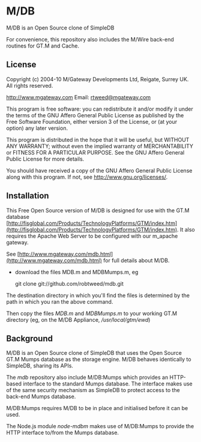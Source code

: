 # M/DB
 
M/DB is an Open Source clone of SimpleDB

For convenience, this repository also includes the M/Wire back-end routines for GT.M and Cache.

## License

Copyright (c) 2004-10 M/Gateway Developments Ltd,
Reigate, Surrey UK.
All rights reserved.

http://www.mgateway.com
Email: rtweed@mgateway.com

This program is free software: you can redistribute it and/or modify it under the terms of the GNU Affero General Public License as published by the Free Software Foundation, either version 3 of the License, or (at your option) any later version.

This program is distributed in the hope that it will be useful, but WITHOUT ANY WARRANTY; without even the implied warranty of MERCHANTABILITY or FITNESS FOR A PARTICULAR PURPOSE.  See the GNU Affero General Public License for more details.

You should have received a copy of the GNU Affero General Public License along with this program.  If not, see <http://www.gnu.org/licenses/>.

## Installation

This Free Open Source version of M/DB is designed for use with the GT.M database [http://fisglobal.com/Products/TechnologyPlatforms/GTM/index.htm](http://fisglobal.com/Products/TechnologyPlatforms/GTM/index.htm).  It also requires the Apache Web Server to be configured with our m_apache gateway. 

See [http://www.mgateway.com/mdb.html](http://www.mgateway.com/mdb.html) for full details about M/DB.

- download the files MDB.m and MDBMumps.m, eg

    git clone git://github.com/robtweed/mdb.git

 The destination directory in which you'll find the files is determined by the path in which you ran the above command.
	
Then copy the files *MDB.m* and *MDBMumps.m* to your working GT.M directory (eg, on the M/DB Appliance, */usr/local/gtm/ewd*)

## Background

M/DB is an Open Source clone of SimpleDB that uses the Open Source GT.M Mumps database as the storage engine.  M/DB behaves identically to SimpleDB, sharing its APIs.

The *mdb* repository also include M/DB:Mumps which provides an HTTP-based interface to the standard Mumps database.  The interface makes use of the same security mechanism as SimpleDB to protect access to the back-end Mumps database.

M/DB:Mumps requires M/DB to be in place and initialised before it can be used.

The Node.js module *node-mdbm* makes use of M/DB:Mumps to provide the HTTP interface to/from the Mumps database.


    


